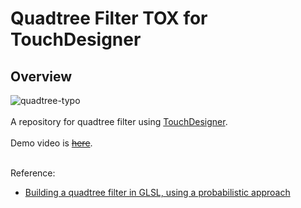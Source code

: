 # Quadtree Filter TOX for TouchDesigner
## Overview

![quadtree-typo](https://user-images.githubusercontent.com/9309605/216074399-60a083d9-a9d2-4f25-9415-45a5bece5ae3.gif)
<br>
<br>
A repository for quadtree filter using [TouchDesigner](https://derivative.ca/).
<br>
<br>
Demo video is ~~[here]()~~.
<br>
<br>

Reference:
- [Building a quadtree filter in GLSL, using a probabilistic approach](https://ciphrd.com/2020/04/02/building-a-quadtree-filter-in-glsl-using-a-probabilistic-approach/)
